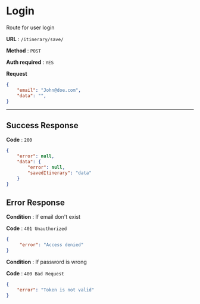 # Login

Route for user login

**URL** : `/itinerary/save/`

**Method** : `POST`

**Auth required** : `YES`

**Request**

```json
{
    "email": "John@doe.com",
    "data": "",
}
```
---

## Success Response

**Code** : `200`

```json
{
    "error": null,
    "data": {
        "error": null,
        "savedItinerary": "data"
    }
}
```

## Error Response

**Condition** : If email don't exist

**Code** : `401 Unauthorized`

```json
{
     "error": "Access denied"
}
```

**Condition** : If password is wrong

**Code** : `400 Bad Request`

```json
{
    "error": "Token is not valid"
}
```
